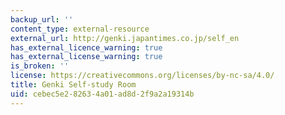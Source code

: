 ```yaml
---
backup_url: ''
content_type: external-resource
external_url: http://genki.japantimes.co.jp/self_en
has_external_licence_warning: true
has_external_license_warning: true
is_broken: ''
license: https://creativecommons.org/licenses/by-nc-sa/4.0/
title: Genki Self-study Room
uid: cebec5e2-8263-4a01-ad8d-2f9a2a19314b
---
```

